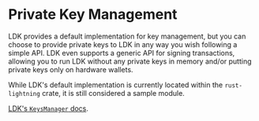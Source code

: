 # Private Key Management

LDK provides a default implementation for key management, but you can choose to provide private keys to LDK in any way you wish following a simple API. LDK even supports a generic API for signing transactions, allowing you to run LDK without any private keys in memory and/or putting private keys only on hardware wallets.

While LDK's default implementation is currently located within the `rust-lightning` crate, it is still considered a sample module.

[LDK's `KeysManager` docs](https://docs.rs/lightning/*/lightning/sign/struct.KeysManager.html).
